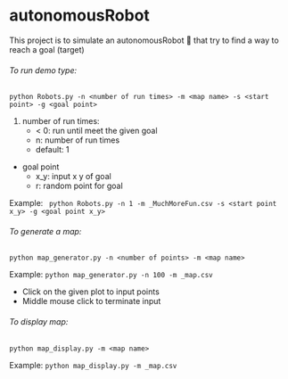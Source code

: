# autonomousRobot
This project is to simulate an autonomousRobot :car: that try to find a way to reach a goal (target) 

###### To run demo type:
```
python Robots.py -n <number of run times> -m <map name> -s <start point> -g <goal point>
```
1. number of run times:
    - < 0: run until meet the given goal
    - n: number of run times
    - default: 1
- goal point
    - x_y: input x y of goal
    - r: random point for goal
    
Example: ``` python Robots.py -n 1 -m _MuchMoreFun.csv -s <start point x_y> -g <goal point x_y>```

###### To generate a map:
```
python map_generator.py -n <number of points> -m <map name>
```
Example: ``` python map_generator.py -n 100 -m _map.csv ```

- Click on the given plot to input points
- Middle mouse click to terminate input

###### To display map:
```
python map_display.py -m <map name>
```
Example: ``` python map_display.py -m _map.csv ```